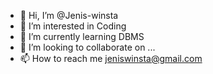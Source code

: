 - 👋 Hi, I’m @Jenis-winsta
- 👀 I’m interested in Coding
- 🌱 I’m currently learning DBMS 
- 💞️ I’m looking to collaborate on ...
- 📫 How to reach me jeniswinsta@gmail.com

<!---
Jenis-winsta/Jenis-winsta is a ✨ special ✨ repository because its `README.md` (this file) appears on your GitHub profile.
You can click the Preview link to take a look at your changes.
--->
